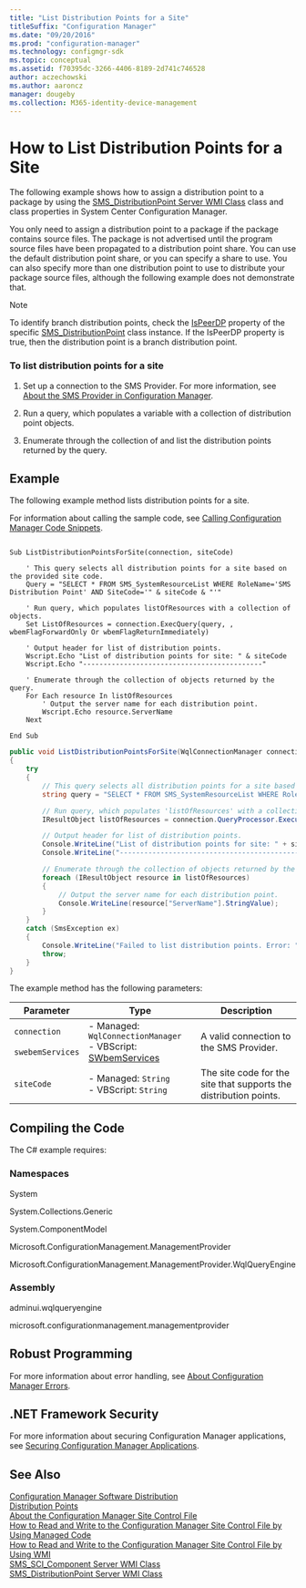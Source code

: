 ```yaml
---
title: "List Distribution Points for a Site"
titleSuffix: "Configuration Manager"
ms.date: "09/20/2016"
ms.prod: "configuration-manager"
ms.technology: configmgr-sdk
ms.topic: conceptual
ms.assetid: f70395dc-3266-4406-8189-2d741c746528
author: aczechowski
ms.author: aaroncz
manager: dougeby
ms.collection: M365-identity-device-management
---
```

# How to List Distribution Points for a Site
The following example shows how to assign a distribution point to a package by using the [SMS_DistributionPoint Server WMI Class](../../../../develop/reference/core/servers/configure/sms_distributionpoint-server-wmi-class.md) class and class properties in System Center Configuration Manager.  

 You only need to assign a distribution point to a package if the package contains source files. The package is not advertised until the program source files have been propagated to a distribution point share. You can use the default distribution point share, or you can specify a share to use. You can also specify more than one distribution point to use to distribute your package source files, although the following example does not demonstrate that.  

> [!NOTE]
>  To identify branch distribution points, check the [IsPeerDP](../../../../develop/reference/core/servers/configure/sms_distributionpoint-server-wmi-class.md) property of the specific [SMS_DistributionPoint](../../../../develop/reference/core/servers/configure/sms_distributionpoint-server-wmi-class.md) class instance. If the IsPeerDP property is true, then the distribution point is a branch distribution point.  

### To list distribution points for a site  

1.  Set up a connection to the SMS Provider. For more information, see [About the SMS Provider in Configuration Manager](../../../../develop/core/understand/about-the-sms-provider-in-configuration-manager.md).  

2.  Run a query, which populates a variable with a collection of distribution point objects.  

3.  Enumerate through the collection of and list the distribution points returned by the query.  

## Example  
 The following example method lists distribution points for a site.  

 For information about calling the sample code, see [Calling Configuration Manager Code Snippets](../../../../develop/core/understand/calling-code-snippets.md).  

```vbs  

Sub ListDistributionPointsForSite(connection, siteCode)  

    ' This query selects all distribution points for a site based on the provided site code.      
    Query = "SELECT * FROM SMS_SystemResourceList WHERE RoleName='SMS Distribution Point' AND SiteCode='" & siteCode & "'"  

    ' Run query, which populates listOfResources with a collection of objects.  
    Set ListOfResources = connection.ExecQuery(query, , wbemFlagForwardOnly Or wbemFlagReturnImmediately)  

    ' Output header for list of distribution points.  
    Wscript.Echo "List of distribution points for site: " & siteCode  
    Wscript.Echo "--------------------------------------------"  

    ' Enumerate through the collection of objects returned by the query.  
    For Each resource In listOfResources        
        ' Output the server name for each distribution point.  
        Wscript.Echo resource.ServerName  
    Next  

End Sub  
```  

```c#  
public void ListDistributionPointsForSite(WqlConnectionManager connection, string siteCode)  
{  
    try  
    {  
        // This query selects all distribution points for a site based on the provided site code.  
        string query = "SELECT * FROM SMS_SystemResourceList WHERE RoleName='SMS Distribution Point' AND SiteCode='" + siteCode + "'";  

        // Run query, which populates 'listOfResources' with a collection of objects.   
        IResultObject listOfResources = connection.QueryProcessor.ExecuteQuery(query);  

        // Output header for list of distribution points.  
        Console.WriteLine("List of distribution points for site: " + siteCode);  
        Console.WriteLine("--------------------------------------------");  

        // Enumerate through the collection of objects returned by the query.  
        foreach (IResultObject resource in listOfResources)  
        {  
            // Output the server name for each distribution point.  
            Console.WriteLine(resource["ServerName"].StringValue);  
        }  
    }  
    catch (SmsException ex)  
    {  
        Console.WriteLine("Failed to list distribution points. Error: " + ex.Message);  
        throw;  
    }  
}  
```  

 The example method has the following parameters:  

|Parameter|Type|Description|  
|---------------|----------|-----------------|  
|`connection`<br /><br /> `swebemServices`|-   Managed: `WqlConnectionManager`<br />-   VBScript: [SWbemServices](https://msdn.microsoft.com/library/aa393854.aspx)|A valid connection to the SMS Provider.|  
|`siteCode`|-   Managed: `String`<br />-   VBScript: `String`|The site code for the site that supports the distribution points.|  

## Compiling the Code  
 The C# example requires:  

### Namespaces  
 System  

 System.Collections.Generic  

 System.ComponentModel  

 Microsoft.ConfigurationManagement.ManagementProvider  

 Microsoft.ConfigurationManagement.ManagementProvider.WqlQueryEngine  

### Assembly  
 adminui.wqlqueryengine  

 microsoft.configurationmanagement.managementprovider  

## Robust Programming  
 For more information about error handling, see [About Configuration Manager Errors](../../../../develop/core/understand/about-configuration-manager-errors.md).  

## .NET Framework Security  
 For more information about securing Configuration Manager applications, see [Securing Configuration Manager Applications](../../../../develop/core/understand/securing-configuration-manager-applications.md).  

## See Also  
 [Configuration Manager Software Distribution](../../../../develop/core/servers/configure/software-distribution.md)   
 [Distribution Points](../../../../develop/core/servers/configure/distribution-points.md)   
 [About the Configuration Manager Site Control File](../../../../develop/core/understand/about-the-configuration-manager-site-control-file.md)   
 [How to Read and Write to the Configuration Manager Site Control File by Using Managed Code](../../../../develop/core/understand/how-to-read-and-write-to-the-site-control-file-by-using-managed-code.md)   
 [How to Read and Write to the Configuration Manager Site Control File by Using WMI](../../../../develop/core/understand/how-to-read-and-write-to-the-site-control-file-by-using-wmi.md)   
 [SMS_SCI_Component Server WMI Class](../../../../develop/reference/core/servers/configure/sms_sci_component-server-wmi-class.md)   
 [SMS_DistributionPoint Server WMI Class](../../../../develop/reference/core/servers/configure/sms_distributionpoint-server-wmi-class.md)
